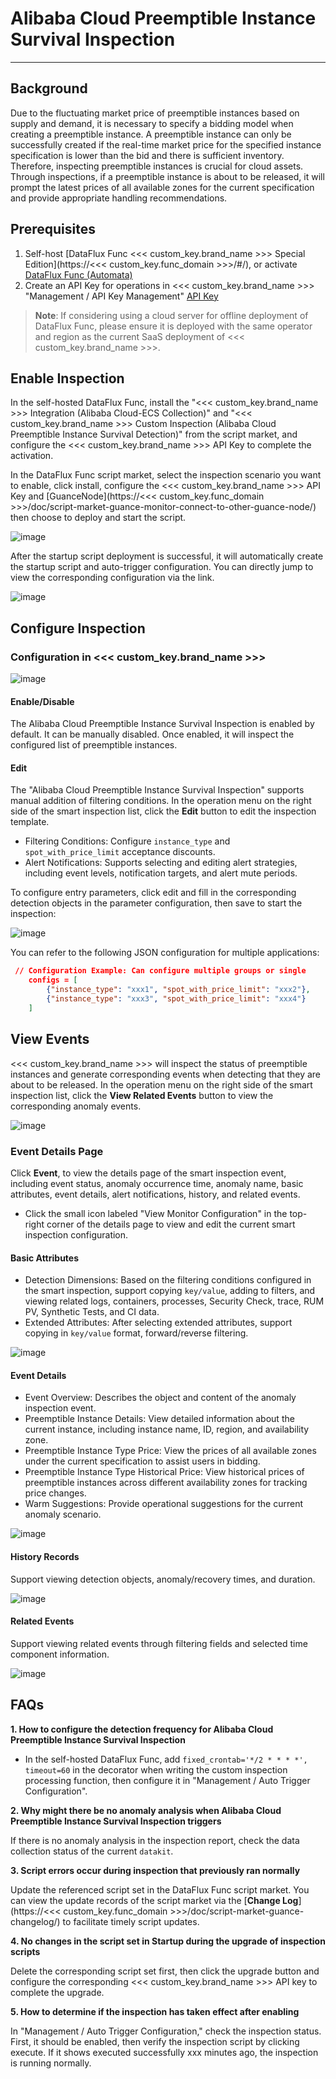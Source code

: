 # Alibaba Cloud Preemptible Instance Survival Inspection
---

## Background

Due to the fluctuating market price of preemptible instances based on supply and demand, it is necessary to specify a bidding model when creating a preemptible instance. A preemptible instance can only be successfully created if the real-time market price for the specified instance specification is lower than the bid and there is sufficient inventory. Therefore, inspecting preemptible instances is crucial for cloud assets. Through inspections, if a preemptible instance is about to be released, it will prompt the latest prices of all available zones for the current specification and provide appropriate handling recommendations.

## Prerequisites

1. Self-host [DataFlux Func <<< custom_key.brand_name >>> Special Edition](https://<<< custom_key.func_domain >>>/#/), or activate [DataFlux Func (Automata)](../../dataflux-func/index.md)
3. Create an API Key for operations in <<< custom_key.brand_name >>> "Management / API Key Management" [API Key](../../management/api-key/open-api.md)

> **Note**: If considering using a cloud server for offline deployment of DataFlux Func, please ensure it is deployed with the same operator and region as the current SaaS deployment of <<< custom_key.brand_name >>>.

## Enable Inspection

In the self-hosted DataFlux Func, install the "<<< custom_key.brand_name >>> Integration (Alibaba Cloud-ECS Collection)" and "<<< custom_key.brand_name >>> Custom Inspection (Alibaba Cloud Preemptible Instance Survival Detection)" from the script market, and configure the <<< custom_key.brand_name >>> API Key to complete the activation.

In the DataFlux Func script market, select the inspection scenario you want to enable, click install, configure the <<< custom_key.brand_name >>> API Key and [GuanceNode](https://<<< custom_key.func_domain >>>/doc/script-market-guance-monitor-connect-to-other-guance-node/) then choose to deploy and start the script.

![image](../img/create_checker.png)

After the startup script deployment is successful, it will automatically create the startup script and auto-trigger configuration. You can directly jump to view the corresponding configuration via the link.

![image](../img/success_checker.png)

## Configure Inspection

### Configuration in <<< custom_key.brand_name >>>

![image](../img/spot_alive02.png)

#### Enable/Disable
The Alibaba Cloud Preemptible Instance Survival Inspection is enabled by default. It can be manually disabled. Once enabled, it will inspect the configured list of preemptible instances.

#### Edit
The "Alibaba Cloud Preemptible Instance Survival Inspection" supports manual addition of filtering conditions. In the operation menu on the right side of the smart inspection list, click the **Edit** button to edit the inspection template.

* Filtering Conditions: Configure `instance_type` and `spot_with_price_limit` acceptance discounts.
* Alert Notifications: Supports selecting and editing alert strategies, including event levels, notification targets, and alert mute periods.

To configure entry parameters, click edit and fill in the corresponding detection objects in the parameter configuration, then save to start the inspection:

![image](../img/spot_alive03.png)

You can refer to the following JSON configuration for multiple applications:

```json
 // Configuration Example: Can configure multiple groups or single
    configs = [
        {"instance_type": "xxx1", "spot_with_price_limit": "xxx2"},
        {"instance_type": "xxx3", "spot_with_price_limit": "xxx4"}
    ]
```

## View Events
<<< custom_key.brand_name >>> will inspect the status of preemptible instances and generate corresponding events when detecting that they are about to be released. In the operation menu on the right side of the smart inspection list, click the **View Related Events** button to view the corresponding anomaly events.

![image](../img/spot_alive04.png)

### Event Details Page
Click **Event**, to view the details page of the smart inspection event, including event status, anomaly occurrence time, anomaly name, basic attributes, event details, alert notifications, history, and related events.

* Click the small icon labeled "View Monitor Configuration" in the top-right corner of the details page to view and edit the current smart inspection configuration.

#### Basic Attributes
* Detection Dimensions: Based on the filtering conditions configured in the smart inspection, support copying `key/value`, adding to filters, and viewing related logs, containers, processes, Security Check, trace, RUM PV, Synthetic Tests, and CI data.
* Extended Attributes: After selecting extended attributes, support copying in `key/value` format, forward/reverse filtering.

![image](../img/spot_alive05.png)

#### Event Details
* Event Overview: Describes the object and content of the anomaly inspection event.
* Preemptible Instance Details: View detailed information about the current instance, including instance name, ID, region, and availability zone.
* Preemptible Instance Type Price: View the prices of all available zones under the current specification to assist users in bidding.
* Preemptible Instance Type Historical Price: View historical prices of preemptible instances across different availability zones for tracking price changes.
* Warm Suggestions: Provide operational suggestions for the current anomaly scenario.

![image](../img/spot_alive06.png)

#### History Records
Support viewing detection objects, anomaly/recovery times, and duration.

![image](../img/spot_alive07.png)

#### Related Events
Support viewing related events through filtering fields and selected time component information.

![image](../img/spot_alive08.png)

## FAQs
**1. How to configure the detection frequency for Alibaba Cloud Preemptible Instance Survival Inspection**

* In the self-hosted DataFlux Func, add `fixed_crontab='*/2 * * * *', timeout=60` in the decorator when writing the custom inspection processing function, then configure it in "Management / Auto Trigger Configuration".

**2. Why might there be no anomaly analysis when Alibaba Cloud Preemptible Instance Survival Inspection triggers**

If there is no anomaly analysis in the inspection report, check the data collection status of the current `datakit`.

**3. Script errors occur during inspection that previously ran normally**

Update the referenced script set in the DataFlux Func script market. You can view the update records of the script market via the [**Change Log**](https://<<< custom_key.func_domain >>>/doc/script-market-guance-changelog/) to facilitate timely script updates.

**4. No changes in the script set in Startup during the upgrade of inspection scripts**

Delete the corresponding script set first, then click the upgrade button and configure the corresponding <<< custom_key.brand_name >>> API key to complete the upgrade.

**5. How to determine if the inspection has taken effect after enabling**

In "Management / Auto Trigger Configuration," check the inspection status. First, it should be enabled, then verify the inspection script by clicking execute. If it shows executed successfully xxx minutes ago, the inspection is running normally.